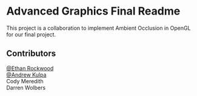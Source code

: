 # Advanced Graphics Final Readme
This project is a collaboration to implement Ambient Occlusion in OpenGL for our final project.

## Contributors

[@Ethan Rockwood](https://github.com/drockwood94)  
[@Andrew Kulpa](https://github.com/Andrew-Kulpa)  
Cody Meredith  
Darren Wolbers  
